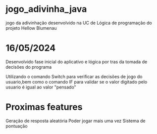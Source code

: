 # jogo_adivinha_java
jogo da adivinhação desenvolvido na UC de Lógica de programação do projeto Hellow Blumenau

# 16/05/2024

Desenvolvido fase inicial do aplicativo e lógica por tras da tomada de decisões do programa

Utilizando o comando Switch para verificar as decisões de jogo do usuario,bem como o comando IF
para validar se o valor  digitado pelo usuario é igual ao valor "pensado"

# Proximas features
Geração de resposta aleatória
Poder jogar mais uma vez
Sistema de pontuação